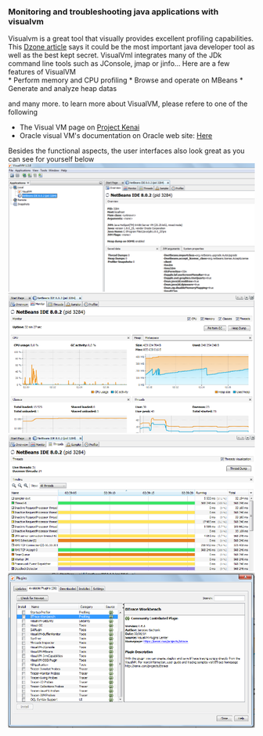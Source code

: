 <h3>Monitoring and troubleshooting java applications with visualvm</h3>
<p>
Visualvm is a great tool that visually provides excellent profiling capabilities. This <a href="https://dzone.com/articles/best-kept-secret-jdk-visualvm">Dzone article</a>
says it could be the most important java developer tool as well as the best kept secret.
VisualVml integrates many of the JDk command line tools such as JConsole, jmap or jinfo... Here are a few features of VisualVM<br/>
* Perform  memory and CPU profiling
* Browse and operate on MBeans
* Generate and analyze heap datas

and many more.
to learn more about VisualVM, please refere to one of the following

* The Visual VM page on <a href="https://visualvm.java.net/">Project Kenai</a>
* Oracle visual VM's documentation on Oracle web site: <a href="http://docs.oracle.com/javase/6/docs/technotes/guides/visualvm/">Here</a>

Besides the functional aspects, the user interfaces also look great as you can see for yourself below
<br/>
<img src="https://github.com/alainlompo/code-perfect/blob/master/monitoring/resources/visualvm/visual_vm_001.png" alt="Visual VM IHM" />
<br/>
<img src="https://github.com/alainlompo/code-perfect/blob/master/monitoring/resources/visualvm/visual_vm_002.png" alt="Visual VM IHM" />
<br/>
<img src="https://github.com/alainlompo/code-perfect/blob/master/monitoring/resources/visualvm/visual_vm_003.png" alt="Visual VM IHM" />
<br/>
<img src="https://github.com/alainlompo/code-perfect/blob/master/monitoring/resources/visualvm/visual_vm_004.png" alt="Visual VM IHM" />

</p>